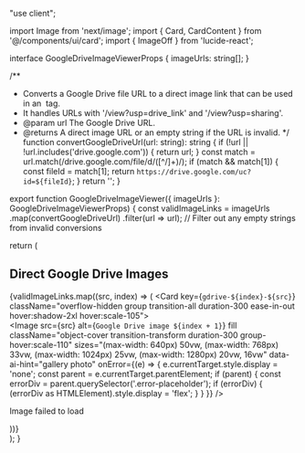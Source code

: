 "use client";

import Image from 'next/image';
import { Card, CardContent } from '@/components/ui/card';
import { ImageOff } from 'lucide-react';

interface GoogleDriveImageViewerProps {
  imageUrls: string[];
}

/**
 * Converts a Google Drive file URL to a direct image link that can be used in an <img> tag.
 * It handles URLs with '/view?usp=drive_link' and '/view?usp=sharing'.
 * @param url The Google Drive URL.
 * @returns A direct image URL or an empty string if the URL is invalid.
 */
function convertGoogleDriveUrl(url: string): string {
    if (!url || !url.includes('drive.google.com')) {
        return url; 
    }
    const match = url.match(/drive\.google\.com\/file\/d\/([^/]+)/);
    if (match && match[1]) {
        const fileId = match[1];
        return `https://drive.google.com/uc?id=${fileId}`;
    }
    return '';
}

export function GoogleDriveImageViewer({ imageUrls }: GoogleDriveImageViewerProps) {
  const validImageLinks = imageUrls
    .map(convertGoogleDriveUrl)
    .filter(url => url); // Filter out any empty strings from invalid conversions

  return (
    <div className="mt-8">
        <h2 className="text-2xl font-bold font-headline tracking-tight text-primary sm:text-3xl lg:text-4xl mb-4">
            Direct Google Drive Images
        </h2>
        <div className="grid grid-cols-2 sm:grid-cols-3 md:grid-cols-4 lg:grid-cols-5 xl:grid-cols-6 gap-4 pt-4">
        {validImageLinks.map((src, index) => (
            <Card key={`gdrive-${index}-${src}`} className="overflow-hidden group transition-all duration-300 ease-in-out hover:shadow-2xl hover:scale-105">
            <CardContent className="p-0">
                <div className="aspect-square relative bg-muted/50">
                <Image
                    src={src}
                    alt={`Google Drive image ${index + 1}`}
                    fill
                    className="object-cover transition-transform duration-300 group-hover:scale-110"
                    sizes="(max-width: 640px) 50vw, (max-width: 768px) 33vw, (max-width: 1024px) 25vw, (max-width: 1280px) 20vw, 16vw"
                    data-ai-hint="gallery photo"
                    onError={(e) => {
                      e.currentTarget.style.display = 'none';
                      const parent = e.currentTarget.parentElement;
                      if (parent) {
                        const errorDiv = parent.querySelector('.error-placeholder');
                        if (errorDiv) {
                            (errorDiv as HTMLElement).style.display = 'flex';
                        }
                      }
                    }}
                />
                <div className="error-placeholder hidden absolute inset-0 items-center justify-center flex-col text-destructive bg-muted">
                    <ImageOff className="h-8 w-8" />
                    <p className="text-xs mt-2 text-center px-1">Image failed to load</p>
                </div>
                </div>
            </CardContent>
            </Card>
        ))}
        </div>
    </div>
  );
}
